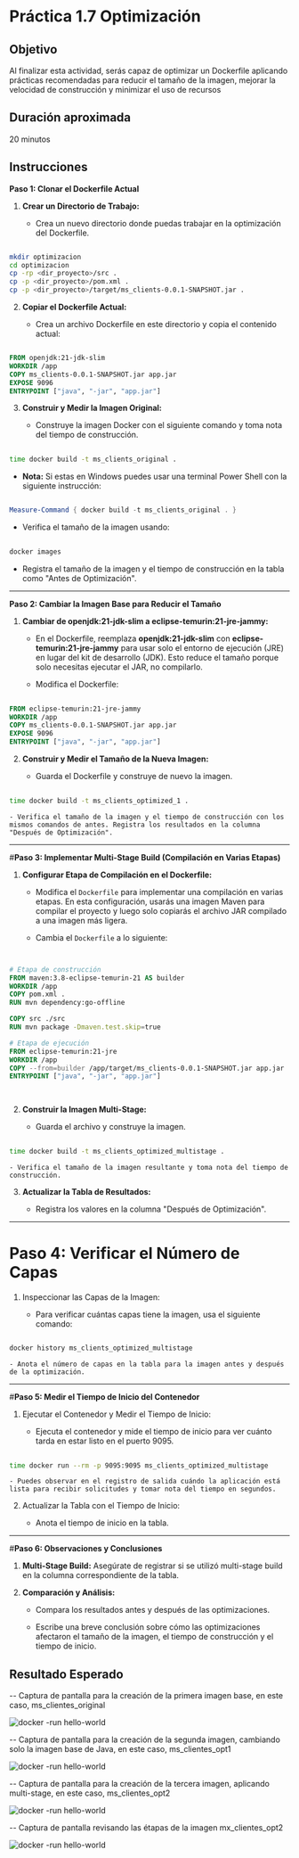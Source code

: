 # Práctica 1.7 Optimización

## Objetivo
Al finalizar esta actividad, serás capaz de optimizar un Dockerfile aplicando prácticas recomendadas para reducir el tamaño de la imagen, mejorar la velocidad de construcción y minimizar el uso de recursos


## Duración aproximada
20 minutos

## Instrucciones

**Paso 1: Clonar el Dockerfile Actual**

1. **Crear un Directorio de Trabajo:**

    - Crea un nuevo directorio donde puedas trabajar en la optimización del Dockerfile.

```bash

mkdir optimizacion
cd optimizacion
cp -rp <dir_proyecto>/src .
cp -p <dir_proyecto>/pom.xml .
cp -p <dir_proyecto>/target/ms_clients-0.0.1-SNAPSHOT.jar .
```

2. **Copiar el Dockerfile Actual:**

    - Crea un archivo Dockerfile en este directorio y copia el contenido actual:

```dockerfile

FROM openjdk:21-jdk-slim
WORKDIR /app
COPY ms_clients-0.0.1-SNAPSHOT.jar app.jar
EXPOSE 9096
ENTRYPOINT ["java", "-jar", "app.jar"]

```

3. **Construir y Medir la Imagen Original:**

    - Construye la imagen Docker con el siguiente comando y toma nota del tiempo de construcción.
```bash
 
time docker build -t ms_clients_original .
```
- **Nota:** Si estas en Windows puedes usar una terminal Power Shell con la siguiente instrucción:

```PowerShell

Measure-Command { docker build -t ms_clients_original . }

```

- Verifica el tamaño de la imagen usando:

```bash
 
docker images  
```

- Registra el tamaño de la imagen y el tiempo de construcción en la tabla como "Antes de Optimización".


---

**Paso 2: Cambiar la Imagen Base para Reducir el Tamaño**

1. **Cambiar de openjdk:21-jdk-slim a eclipse-temurin:21-jre-jammy:**

    - En el Dockerfile, reemplaza **openjdk:21-jdk-slim** con **eclipse-temurin:21-jre-jammy** para usar solo el entorno de ejecución (JRE) en lugar del kit de desarrollo (JDK). Esto reduce el tamaño porque solo necesitas ejecutar el JAR, no compilarlo.

    - Modifica el Dockerfile:

```dockerfile
 
FROM eclipse-temurin:21-jre-jammy
WORKDIR /app
COPY ms_clients-0.0.1-SNAPSHOT.jar app.jar
EXPOSE 9096
ENTRYPOINT ["java", "-jar", "app.jar"]
```

2. **Construir y Medir el Tamaño de la Nueva Imagen:**

    - Guarda el Dockerfile y construye de nuevo la imagen.

```bash
 
time docker build -t ms_clients_optimized_1 .
```

    - Verifica el tamaño de la imagen y el tiempo de construcción con los mismos comandos de antes. Registra los resultados en la columna "Después de Optimización".

---

#**Paso 3: Implementar Multi-Stage Build (Compilación en Varias Etapas)**

1. **Configurar Etapa de Compilación en el Dockerfile:**

    - Modifica el `Dockerfile` para implementar una compilación en varias etapas. En esta configuración, usarás una imagen Maven para compilar el proyecto y luego solo copiarás el archivo JAR compilado a una imagen más ligera.

    - Cambia el `Dockerfile` a lo siguiente:

```dockerfile


# Etapa de construcción
FROM maven:3.8-eclipse-temurin-21 AS builder
WORKDIR /app
COPY pom.xml .
RUN mvn dependency:go-offline

COPY src ./src
RUN mvn package -Dmaven.test.skip=true

# Etapa de ejecución
FROM eclipse-temurin:21-jre
WORKDIR /app
COPY --from=builder /app/target/ms_clients-0.0.1-SNAPSHOT.jar app.jar
ENTRYPOINT ["java", "-jar", "app.jar"]

 
```

2. **Construir la Imagen Multi-Stage:**

    - Guarda el archivo y construye la imagen.

```bash
 
time docker build -t ms_clients_optimized_multistage .
```

    - Verifica el tamaño de la imagen resultante y toma nota del tiempo de construcción.

3. **Actualizar la Tabla de Resultados:**

    - Registra los valores en la columna "Después de Optimización".


--- 

# **Paso 4: Verificar el Número de Capas**

1. Inspeccionar las Capas de la Imagen:

    - Para verificar cuántas capas tiene la imagen, usa el siguiente comando:

```bash

docker history ms_clients_optimized_multistage
```

    - Anota el número de capas en la tabla para la imagen antes y después de la optimización.


---

#**Paso 5: Medir el Tiempo de Inicio del Contenedor**

1. Ejecutar el Contenedor y Medir el Tiempo de Inicio:

    - Ejecuta el contenedor y mide el tiempo de inicio para ver cuánto tarda en estar listo en el puerto 9095.

```bash
 
time docker run --rm -p 9095:9095 ms_clients_optimized_multistage
```

    - Puedes observar en el registro de salida cuándo la aplicación está lista para recibir solicitudes y tomar nota del tiempo en segundos.

2. Actualizar la Tabla con el Tiempo de Inicio:

    - Anota el tiempo de inicio en la tabla.

---

#**Paso 6: Observaciones y Conclusiones**

1. **Multi-Stage Build:** Asegúrate de registrar si se utilizó multi-stage build en la columna correspondiente de la tabla.

2. **Comparación y Análisis:**

    - Compara los resultados antes y después de las optimizaciones.

    - Escribe una breve conclusión sobre cómo las optimizaciones afectaron el tamaño de la imagen, el tiempo de construcción y el tiempo de inicio.


## Resultado Esperado

-- Captura de pantalla para la creación de la primera imagen base, en este caso, ms_clientes_original

![docker -run hello-world](../images/u1_7_1.png)

-- Captura de pantalla para la creación de la segunda imagen, cambiando solo la imagen base de Java, en este caso, ms_clientes_opt1

![docker -run hello-world](../images/u1_7_2.png)

-- Captura de pantalla para la creación de la tercera imagen, aplicando multi-stage, en este caso, ms_clientes_opt2

![docker -run hello-world](../images/u1_7_3.png)


-- Captura de pantalla revisando las étapas de la imagen mx_clientes_opt2

![docker -run hello-world](../images/u1_7_4.png)
